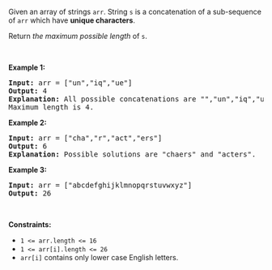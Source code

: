 <div class="notranslate"><p>Given an array of strings <code>arr</code>. String <code>s</code> is a concatenation of a sub-sequence of <code>arr</code> which have <strong>unique characters</strong>.</p>

<p>Return <em>the maximum possible length</em> of <code>s</code>.</p>

<p>&nbsp;</p>
<p><strong>Example 1:</strong></p>

<pre><strong>Input:</strong> arr = ["un","iq","ue"]
<strong>Output:</strong> 4
<strong>Explanation:</strong> All possible concatenations are "","un","iq","ue","uniq" and "ique".
Maximum length is 4.
</pre>

<p><strong>Example 2:</strong></p>

<pre><strong>Input:</strong> arr = ["cha","r","act","ers"]
<strong>Output:</strong> 6
<strong>Explanation:</strong> Possible solutions are "chaers" and "acters".
</pre>

<p><strong>Example 3:</strong></p>

<pre><strong>Input:</strong> arr = ["abcdefghijklmnopqrstuvwxyz"]
<strong>Output:</strong> 26
</pre>

<p>&nbsp;</p>
<p><strong>Constraints:</strong></p>

<ul>
	<li><code>1 &lt;= arr.length &lt;= 16</code></li>
	<li><code>1 &lt;= arr[i].length &lt;= 26</code></li>
	<li><code>arr[i]</code> contains only lower case English letters.</li>
</ul>
</div>